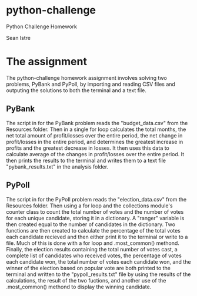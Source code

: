 # python-challenge
Python Challenge Homework

Sean Istre

# The assignment
The python-challenge homework assignment involves solving two problems, PyBank and PyPoll, by importing and reading CSV files and outputing the solutions to both the terminal and a text file.

## PyBank
The script in for the PyBank problem reads the "budget_data.csv" from the Resources folder. Then in a single for loop calculates the total months, the net total amount of profit/losses over the entire period, the net change in profit/losses in the entire period, and determines the greatest increase in profits and the greatest decrease in losses. It then uses this data to calculate average of the changes in profit/losses over the entire period. It then prints the results to the terminal and writes them to a text file "pybank_results.txt" in the analysis folder.

## PyPoll
The script in for the PyPoll problem reads the "election_data.csv" from the Resources folder. Then using a for loop and the collections module's counter class to count the total number of votes and the number of votes for each unique candidate, storing it in a dictionary. A "ranger" variable is then created equal to the number of candidates in the dictionary. Two functions are then created to calculate the percentage of the total votes each candidate recieved and then either print it to the terminal or write to a file. Much of this is done with a for loop and .most_common() methond. Finally, the election results containing the total number of votes cast, a complete list of candidates who received votes, the percentage of votes each candidate won, the total number of votes each candidate won, and the winner of the election based on popular vote are both printed to the terminal and written to the "pypoll_results.txt" file by using the results of the calculations,   the result of the two fuctions, and another use of the .most_common() methond to display the winning candidate.
